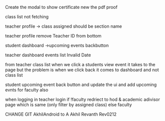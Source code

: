 Create the modal to show certificate new the pdf proof 


class list not fetching


teacher profile -> class assigned should be section name


teacher profile remove Teacher ID from bottom


student dashboard ->upcoming events backbutton



teacher dashboard events list Invalid Date

from teacher class list when we click a students view event it takes to the page but the problem is when we click back it comes to dashboard and not class list


student upcoming event back button and update the ui
and 
add upcoming evnts for faculty also 

when logging in teacher login
    if !faculty 
        redriect to hod & academic adivisor page which is same (only filter by assigned class)
    else
        faculty

CHANGE GIT
AkhilAndroid to A Akhil
Revanth Rev0212